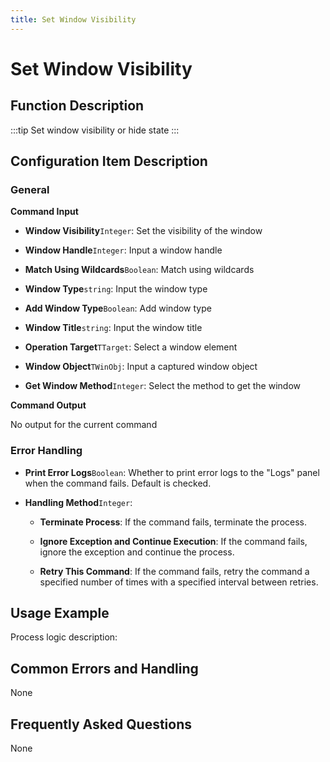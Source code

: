 ```yaml
---
title: Set Window Visibility
---
```


# Set Window Visibility

## Function Description

:::tip 
Set window visibility or hide state
:::

## Configuration Item Description

### General

**Command Input**

- **Window Visibility**`Integer`: Set the visibility of the window

- **Window Handle**`Integer`: Input a window handle

- **Match Using Wildcards**`Boolean`: Match using wildcards

- **Window Type**`string`: Input the window type

- **Add Window Type**`Boolean`: Add window type

- **Window Title**`string`: Input the window title

- **Operation Target**`TTarget`: Select a window element

- **Window Object**`TWinObj`: Input a captured window object

- **Get Window Method**`Integer`: Select the method to get the window


**Command Output**

No output for the current command


### Error Handling

- **Print Error Logs**`Boolean`: Whether to print error logs to the "Logs" panel when the command fails. Default is checked. 

- **Handling Method**`Integer`:

    - **Terminate Process**: If the command fails, terminate the process.

    - **Ignore Exception and Continue Execution**: If the command fails, ignore the exception and continue the process.

    - **Retry This Command**: If the command fails, retry the command a specified number of times with a specified interval between retries.

## Usage Example

Process logic description:

## Common Errors and Handling

None

## Frequently Asked Questions

None

